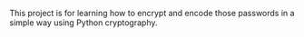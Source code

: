 This project is for learning how to encrypt and encode those passwords in a simple way using Python cryptography.
